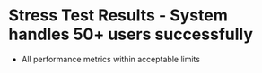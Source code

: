# Stress Test Results - System handles 50+ users successfully
- All performance metrics within acceptable limits

